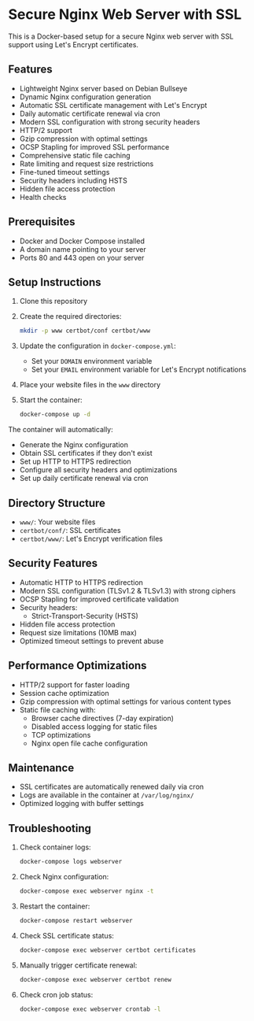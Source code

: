 # Secure Nginx Web Server with SSL

This is a Docker-based setup for a secure Nginx web server with SSL support using Let's Encrypt certificates.

## Features

- Lightweight Nginx server based on Debian Bullseye
- Dynamic Nginx configuration generation
- Automatic SSL certificate management with Let's Encrypt
- Daily automatic certificate renewal via cron
- Modern SSL configuration with strong security headers
- HTTP/2 support
- Gzip compression with optimal settings
- OCSP Stapling for improved SSL performance
- Comprehensive static file caching
- Rate limiting and request size restrictions
- Fine-tuned timeout settings
- Security headers including HSTS
- Hidden file access protection
- Health checks

## Prerequisites

- Docker and Docker Compose installed
- A domain name pointing to your server
- Ports 80 and 443 open on your server

## Setup Instructions

1. Clone this repository
2. Create the required directories:
   ```bash
   mkdir -p www certbot/conf certbot/www
   ```

3. Update the configuration in `docker-compose.yml`:
   - Set your `DOMAIN` environment variable
   - Set your `EMAIL` environment variable for Let's Encrypt notifications

4. Place your website files in the `www` directory

5. Start the container:
   ```bash
   docker-compose up -d
   ```

The container will automatically:
- Generate the Nginx configuration
- Obtain SSL certificates if they don't exist
- Set up HTTP to HTTPS redirection
- Configure all security headers and optimizations
- Set up daily certificate renewal via cron

## Directory Structure

- `www/`: Your website files
- `certbot/conf/`: SSL certificates
- `certbot/www/`: Let's Encrypt verification files

## Security Features

- Automatic HTTP to HTTPS redirection
- Modern SSL configuration (TLSv1.2 & TLSv1.3) with strong ciphers
- OCSP Stapling for improved certificate validation
- Security headers:
  - Strict-Transport-Security (HSTS)
- Hidden file access protection
- Request size limitations (10MB max)
- Optimized timeout settings to prevent abuse

## Performance Optimizations

- HTTP/2 support for faster loading
- Session cache optimization
- Gzip compression with optimal settings for various content types
- Static file caching with:
  - Browser cache directives (7-day expiration)
  - Disabled access logging for static files
  - TCP optimizations
  - Nginx open file cache configuration

## Maintenance

- SSL certificates are automatically renewed daily via cron
- Logs are available in the container at `/var/log/nginx/`
- Optimized logging with buffer settings

## Troubleshooting

1. Check container logs:
   ```bash
   docker-compose logs webserver
   ```

2. Check Nginx configuration:
   ```bash
   docker-compose exec webserver nginx -t
   ```

3. Restart the container:
   ```bash
   docker-compose restart webserver
   ```

4. Check SSL certificate status:
   ```bash
   docker-compose exec webserver certbot certificates
   ```

5. Manually trigger certificate renewal:
   ```bash
   docker-compose exec webserver certbot renew
   ```

6. Check cron job status:
   ```bash
   docker-compose exec webserver crontab -l
   ``` 